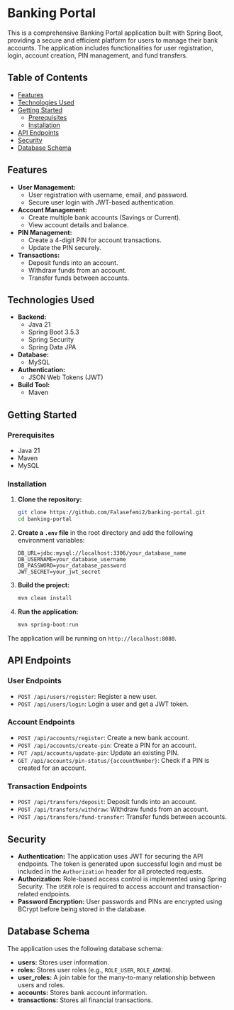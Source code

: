 
# Banking Portal

This is a comprehensive Banking Portal application built with Spring Boot, providing a secure and efficient platform for users to manage their bank accounts. The application includes functionalities for user registration, login, account creation, PIN management, and fund transfers.

## Table of Contents

- [Features](#features)
- [Technologies Used](#technologies-used)
- [Getting Started](#getting-started)
  - [Prerequisites](#prerequisites)
  - [Installation](#installation)
- [API Endpoints](#api-endpoints)
- [Security](#security)
- [Database Schema](#database-schema)

## Features

-   **User Management:**
    -   User registration with username, email, and password.
    -   Secure user login with JWT-based authentication.
-   **Account Management:**
    -   Create multiple bank accounts (Savings or Current).
    -   View account details and balance.
-   **PIN Management:**
    -   Create a 4-digit PIN for account transactions.
    -   Update the PIN securely.
-   **Transactions:**
    -   Deposit funds into an account.
    -   Withdraw funds from an account.
    -   Transfer funds between accounts.

## Technologies Used

-   **Backend:**
    -   Java 21
    -   Spring Boot 3.5.3
    -   Spring Security
    -   Spring Data JPA
-   **Database:**
    -   MySQL
-   **Authentication:**
    -   JSON Web Tokens (JWT)
-   **Build Tool:**
    -   Maven

## Getting Started

### Prerequisites

-   Java 21
-   Maven
-   MySQL

### Installation

1.  **Clone the repository:**
    ```bash
    git clone https://github.com/Falasefemi2/banking-portal.git
    cd banking-portal
    ```

2.  **Create a `.env` file** in the root directory and add the following environment variables:
    ```
    DB_URL=jdbc:mysql://localhost:3306/your_database_name
    DB_USERNAME=your_database_username
    DB_PASSWORD=your_database_password
    JWT_SECRET=your_jwt_secret
    ```

3.  **Build the project:**
    ```bash
    mvn clean install
    ```

4.  **Run the application:**
    ```bash
    mvn spring-boot:run
    ```

The application will be running on `http://localhost:8080`.

## API Endpoints

### User Endpoints

-   `POST /api/users/register`: Register a new user.
-   `POST /api/users/login`: Login a user and get a JWT token.

### Account Endpoints

-   `POST /api/accounts/register`: Create a new bank account.
-   `POST /api/accounts/create-pin`: Create a PIN for an account.
-   `PUT /api/accounts/update-pin`: Update an existing PIN.
-   `GET /api/accounts/pin-status/{accountNumber}`: Check if a PIN is created for an account.

### Transaction Endpoints

-   `POST /api/transfers/deposit`: Deposit funds into an account.
-   `POST /api/transfers/withdraw`: Withdraw funds from an account.
-   `POST /api/transfers/fund-transfer`: Transfer funds between accounts.

## Security

-   **Authentication:** The application uses JWT for securing the API endpoints. The token is generated upon successful login and must be included in the `Authorization` header for all protected requests.
-   **Authorization:** Role-based access control is implemented using Spring Security. The `USER` role is required to access account and transaction-related endpoints.
-   **Password Encryption:** User passwords and PINs are encrypted using BCrypt before being stored in the database.

## Database Schema

The application uses the following database schema:

-   **users:** Stores user information.
-   **roles:** Stores user roles (e.g., `ROLE_USER`, `ROLE_ADMIN`).
-   **user_roles:** A join table for the many-to-many relationship between users and roles.
-   **accounts:** Stores bank account information.
-   **transactions:** Stores all financial transactions.
